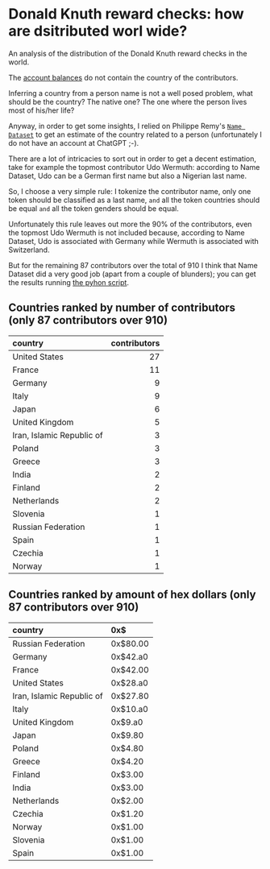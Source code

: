 # Donald Knuth reward checks: how are dsitributed worl wide?

An analysis of the distribution of the Donald Knuth reward checks in the world.

The [account balances](https://www-cs-faculty.stanford.edu/~knuth/boss.html) do not contain the country of the contributors.

Inferring a country from a person name is not a well posed problem, what should be the country? The native one? The one where the person lives most of his/her life?

Anyway, in order to get some insights, I relied on Philippe Remy's [`Name Dataset`](https://github.com/philipperemy/name-dataset) to get an estimate of the country related to a person (unfortunately I do not have an account at ChatGPT ;-).

There are a lot of intricacies to sort out in order to get a decent estimation, take for example the topmost contributor Udo Wermuth: according to Name Dataset, Udo can be a German first name but also a Nigerian last name.

So, I choose a very simple rule: I tokenize the contributor name, only one token should be classified as a last name, `and` all the token countries should be equal `and` all the token genders should be equal.

Unfortunately this rule leaves out more the 90% of the contributors, even the topmost Udo Wermuth is not included because, according to Name Dataset, Udo is associated with Germany while Wermuth is associated with Switzerland.

But for the remaining 87 contributors over the total of 910 I think that Name Dataset did a very good job (apart from a couple of blunders); you can get the results running [the pyhon script](./knuth_reward_check.py).




## Countries ranked by number of contributors (only 87 contributors over 910)

| country                   | contributors |
|:--------------------------|----------:|
| United States             |        27 |
| France                    |        11 |
| Germany                   |         9 |
| Italy                     |         9 |
| Japan                     |         6 |
| United Kingdom            |         5 |
| Iran, Islamic Republic of |         3 |
| Poland                    |         3 |
| Greece                    |         3 |
| India                     |         2 |
| Finland                   |         2 |
| Netherlands               |         2 |
| Slovenia                  |         1 |
| Russian Federation        |         1 |
| Spain                     |         1 |
| Czechia                   |         1 |
| Norway                    |         1 |

## Countries ranked by amount of hex dollars (only 87 contributors over 910)

| country                   | 0x$      |
|:--------------------------|:---------|
| Russian Federation        | 0x$80.00 |
| Germany                   | 0x$42.a0 |
| France                    | 0x$42.00 |
| United States             | 0x$28.a0 |
| Iran, Islamic Republic of | 0x$27.80 |
| Italy                     | 0x$10.a0 |
| United Kingdom            | 0x$9.a0  |
| Japan                     | 0x$9.80  |
| Poland                    | 0x$4.80  |
| Greece                    | 0x$4.20  |
| Finland                   | 0x$3.00  |
| India                     | 0x$3.00  |
| Netherlands               | 0x$2.00  |
| Czechia                   | 0x$1.20  |
| Norway                    | 0x$1.00  |
| Slovenia                  | 0x$1.00  |
| Spain                     | 0x$1.00  |